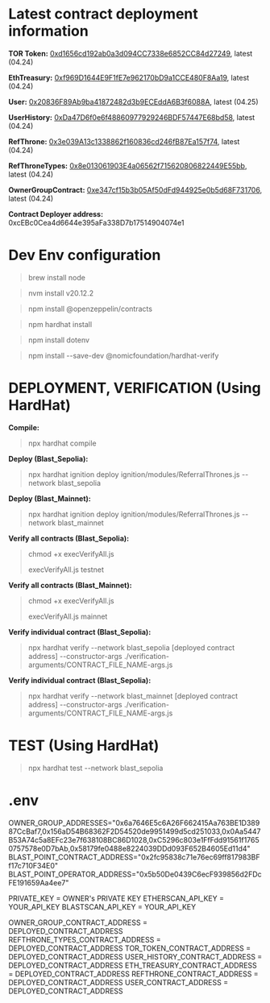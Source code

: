 # Latest contract deployment information

**TOR Token:** [0xd1656cd192ab0a3d094CC7338e6852CC84d27249](https://testnet.blastscan.io/address/0xd1656cd192ab0a3d094CC7338e6852CC84d27249),	latest (04.24)		

**EthTreasury:** [0xf969D1644E9F1fE7e962170bD9a1CCE480F8Aa19](https://testnet.blastscan.io/address/0xf969D1644E9F1fE7e962170bD9a1CCE480F8Aa19),	latest (04.24)			

**User:** [0x20836F89Ab9ba41872482d3b9ECEddA6B3f6088A](https://testnet.blastscan.io/token/0x20836F89Ab9ba41872482d3b9ECEddA6B3f6088A),	latest (04.25)			

**UserHistory:** [0xDa47D6f0e6f48860977929246BDF57447E68bd58](https://testnet.blastscan.io/token/0xDa47D6f0e6f48860977929246BDF57447E68bd58),	  latest (04.24)

**RefThrone:** [0x3e039A13c1338862f160836cd246fB87Ea157f74](https://testnet.blastscan.io/address/0x3e039A13c1338862f160836cd246fB87Ea157f74),	latest (04.24)		

**RefThroneTypes:** [0x8e013061903E4a06562f715620806822449E55bb](https://testnet.blastscan.io/address/0x8e013061903E4a06562f715620806822449E55bb),	latest (04.24)

**OwnerGroupContract:** [0xe347cf15b3b05Af50dFd944925e0b5d68F731706](https://testnet.blastscan.io/address/0xe347cf15b3b05Af50dFd944925e0b5d68F731706),	latest (04.24)

**Contract Deployer address:** 0xcEBc0Cea4d6644e395aFa338D7b17514904074e1

# Dev Env configuration

> brew install node

> nvm install v20.12.2 

> npm install @openzeppelin/contracts

> npm hardhat install

> npm install dotenv

> npm install --save-dev @nomicfoundation/hardhat-verify 



# DEPLOYMENT, VERIFICATION (Using HardHat)
**Compile:** 
> npx hardhat compile  

**Deploy (Blast_Sepolia):** 
> npx hardhat ignition deploy ignition/modules/ReferralThrones.js --network blast_sepolia

**Deploy (Blast_Mainnet):** 
> npx hardhat ignition deploy ignition/modules/ReferralThrones.js --network blast_mainnet  

**Verify all contracts (Blast_Sepolia):** 
> chmod +x execVerifyAll.js
> 
> execVerifyAll.js testnet

**Verify all contracts (Blast_Mainnet):** 
> chmod +x execVerifyAll.js
> 
> execVerifyAll.js mainnet

**Verify individual contract (Blast_Sepolia):** 
> npx hardhat verify --network blast_sepolia [deployed contract address] --constructor-args ./verification-arguments/CONTRACT_FILE_NAME-args.js

**Verify individual contract (Blast_Sepolia):** 
> npx hardhat verify --network blast_mainnet [deployed contract address] --constructor-args ./verification-arguments/CONTRACT_FILE_NAME-args.js


# TEST (Using HardHat)
> npx hardhat test --network blast_sepolia


# .env
OWNER_GROUP_ADDRESSES="0x6a7646E5c6A26F662415Aa763BE1D38987CcBaf7,0x156aD54B68362F2D54520de9951499d5cd251033,0x0Aa5447B53A74c5a8EFc23e7f638108BC86D1028,0xC5296c803e1FfFdd91561f17650757578e0D7bAb,0x58179fe0488e8224039DDd093F652B4605Ed11d4"
BLAST_POINT_CONTRACT_ADDRESS="0x2fc95838c71e76ec69ff817983BFf17c710F34E0"
BLAST_POINT_OPERATOR_ADDRESS="0x5b50De0439C6ecF939856d2FDcFE191659Aa4ee7"

PRIVATE_KEY = OWNER's PRIVATE KEY
ETHERSCAN_API_KEY = YOUR_API_KEY
BLASTSCAN_API_KEY = YOUR_API_KEY

OWNER_GROUP_CONTRACT_ADDRESS = DEPLOYED_CONTRACT_ADDRESS
REFTHRONE_TYPES_CONTRACT_ADDRESS = DEPLOYED_CONTRACT_ADDRESS
TOR_TOKEN_CONTRACT_ADDRESS = DEPLOYED_CONTRACT_ADDRESS
USER_HISTORY_CONTRACT_ADDRESS = DEPLOYED_CONTRACT_ADDRESS
ETH_TREASURY_CONTRACT_ADDRESS = DEPLOYED_CONTRACT_ADDRESS
REFTHRONE_CONTRACT_ADDRESS = DEPLOYED_CONTRACT_ADDRESS
USER_CONTRACT_ADDRESS = DEPLOYED_CONTRACT_ADDRESS




